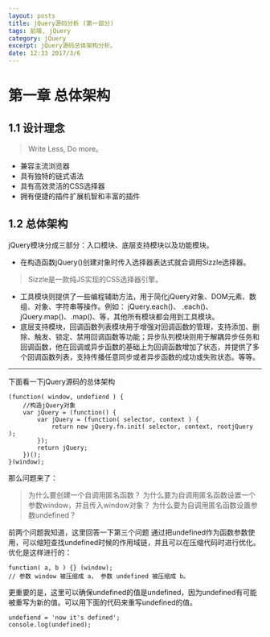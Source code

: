 ```yaml
---
layout: posts
title: jQuery源码分析 (第一部分)
tags: 前端, jQuery
category: jQuery
excerpt: jQuery源码总体架构分析。
date: 12:33 2017/3/6
---
```

# 第一章 总体架构
## 1.1 设计理念
> Write Less, Do more。
- 兼容主流浏览器
- 具有独特的链式语法
- 具有高效灵活的CSS选择器
- 拥有便捷的插件扩展机智和丰富的插件

## 1.2 总体架构
jQuery模块分成三部分：入口模块、底层支持模块以及功能模块。
- 在构造函数jQuery()创建对象时传入选择器表达式就会调用Sizzle选择器。
> Sizzle是一款纯JS实现的CSS选择器引擎。
- 工具模块则提供了一些编程辅助方法，用于简化jQuery对象、DOM元素、数组、对象、字符串等操作。例如： jQuery.each()、 .each()、jQuery.map()、.map()、等，其他所有模块都会用到工具模块。
- 底层支持模块，回调函数列表模块用于增强对回调函数的管理，支持添加、删除、触发、锁定、禁用回调函数等功能；异步队列模块则用于解耦异步任务和回调函数，他在回调或异步函数的基础上为回调函数增加了状态，并提供了多个回调函数列表，支持传播任意同步或者异步函数的成功或失败状态。等等。

---
下面看一下jQuery源码的总体架构

```
(function( window, undefiend ) {
    //构造jQuery对象
    var jQuery = (function() {
        var jQuery = (function( selector, context ) {
            return new jQuery.fn.init( selector, context, rootjQuery );
        });
        return jQuery;
    })();
}(window);
```
那么问题来了：
> 为什么要创建一个自调用匿名函数？
> 为什么要为自调用匿名函数设置一个参数window，并且传入window对象？
> 为什么要为自调用匿名函数设置参数undefined？

前两个问题我知道，这里回答一下第三个问题
通过把undefined作为函数参数使用，可以缩短查找undefined时候的作用域链，并且可以在压缩代码时进行优化。优化是这样进行的：

```
function( a, b ) {} (window);
// 参数 window 被压缩成 a， 参数 undefined 被压缩成 b。
```
更重要的是，这里可以确保undefined的值是undefined，因为undefined有可能被重写为新的值。可以用下面的代码来重写undefined的值。

```
undefiend = 'now it's defined';
console.log(undefined);
```

